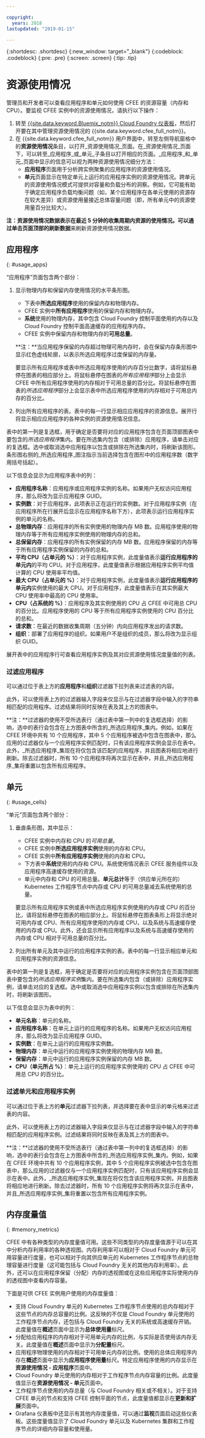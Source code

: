 ```yaml
---

copyright:
  years: 2018
lastupdated: "2019-01-15"

---
```


{:shortdesc: .shortdesc}
{:new_window: target="_blank"}
{:codeblock: .codeblock}
{:pre: .pre}
{:screen: .screen}
{:tip: .tip}

# 资源使用情况

管理员和开发者可以查看应用程序和单元如何使用 CFEE 的资源容量（内存和 CPU）。要监视 CFEE 实例中的资源使用情况，请执行以下操作：

1. 转至 [{{site.data.keyword.Bluemix_notm}} Cloud Foundry 仪表板](https://cloud.ibm.com/dashboard/cloudfoundry?filter=cf_environments)，然后打开要在其中管理资源使用情况的 {{site.data.keyword.cfee_full_notm}}。
2. 在 {{site.data.keyword.cfee_full_notm}} 用户界面中，转至左侧导航窗格中的**资源使用情况**条目，以打开_资源使用情况_页面。在_资源使用情况_页面下，可以转至_应用程序_或_单元_子条目以打开相应的页面。_应用程序_和_单元_页面中显示的信息可以视为两种资源使用情况细分方法：
   * **应用程序**页面用于分析跨实例聚集的应用程序的资源使用情况。
   * **单元**页面显示在特定单元上运行的应用程序实例的资源使用情况。跨单元的资源使用情况模式可提供对容量和负载分布的洞察。例如，它可能有助于确定应用程序负载均衡问题（如，某个应用程序在各单元使用的资源存在较大差异）或资源使用量接近总体容量问题（即，所有单元中的资源使用量百分比较大）。

**注：**资源使用情况数据表示在最近 5 分钟的收集周期内资源的使用情况。可以通过单击页面顶部的**刷新数据**来刷新资源使用情况数据。

## 应用程序
{: #usage_apps}

“应用程序”页面包含两个部分：
1. 显示物理内存和保留内存使用情况的水平条形图。
   * 下表中**所选应用程序**使用的保留内存和物理内存。
   * CFEE 实例中**所有应用程序**使用的保留内存和物理内存。
   * **系统**使用的物理内存，其中包含 Cloud Foundry 控制平面使用的内存以及 Cloud Foundry 控制平面高速缓存的应用程序内存。
   * CFEE 实例中保留内存和物理内存的**可用总量**。
   
   **注：**当应用程序保留的内存超过物理可用内存时，会在保留内存条形图中显示红色虚线轮廓，以表示所选应用程序过度保留的内存量。

   要显示所有应用程序或表中所选应用程序使用的内存百分比数字，请将鼠标悬停在图表的相应部分上。将鼠标悬停在图表的*所有应用程序*部分上会显示 CFEE 中所有应用程序使用的内存相对于可用总量的百分比。将鼠标悬停在图表的*所选应用程序*部分上会显示表中所选应用程序使用的内存相对于可用总内存的百分比。

2. 列出所有应用程序的表。表中的每一行显示相应应用程序的资源信息。展开行将显示相应应用程序的各种实例的资源使用情况信息。

  表中的第一列是复选框，用于确定是否要将对应的应用程序包含在页面顶部图表中要包含的*所选应用程序*集内。要在所选集内包含（或排除）应用程序，请单击对应的复选框。选中或取消选中应用程序以包含或排除在所选集内时，将刷新该图形。条形图右侧的_所选应用程序_图注指示当前选择包含在图形中的应用程序数（数字用括号括起）。

  以下信息会显示为应用程序表中的列：
   * **应用程序名称**：应用程序或应用程序实例的名称。如果用户无权访问应用程序，那么将改为显示应用程序 GUID。
   * **实例数**：对于应用程序，此项表示正在运行的实例数。对于应用程序实例（在应用程序所在行展开后显示在应用程序名称下方），此项表示运行应用程序实例的单元的名称。
   * **总物理内存**：应用程序的所有实例使用的物理内存 MB 数。应用程序使用的物理内存等于所有应用程序实例使用的物理内存的总和。
   * **总保留内存**：应用程序的所有实例保留的内存 MB 数。应用程序保留的内存等于所有应用程序实例保留的内存的总和。
   * **平均 CPU（占单元的 %）**：对于应用程序实例，此度量值表示**运行应用程序的单元内**的平均 CPU。对于应用程序，此度量值表示根据应用程序实例平均值计算的 CPU 使用率平均值。
   * **最大 CPU（占单元的 %）**：对于应用程序实例，此度量值表示**运行应用程序的单元内**实例使用的最大 CPU。对于应用程序，此度量值表示在其实例最大 CPU 使用率中最高的 CPU 使用率。
   * **CPU（占系统的 %）**：应用程序及其实例使用的 CPU 占 CFEE 中可用总 CPU 的百分比。应用程序使用的 CPU 等于所有应用程序实例使用的 CPU 百分比的总和。
   * **请求数**：在最近的数据收集周期（五分钟）内向应用程序发出的请求数。
   * **组织**：部署了应用程序的组织。如果用户不是组织的成员，那么将改为显示组织 GUID。

展开表中的应用程序行可查看应用程序实例及其对应资源使用情况度量值的列表。

### 过滤应用程序
可以通过位于表上方的**应用程序**和**组织**过滤器下拉列表来过滤表的内容。

此外，可以使用表上方的过滤器输入字段来仅显示与在过滤器字段中输入的字符串相匹配的应用程序。过滤结果将同时反映在表及其上方的图表中。

**注：**过滤器的使用不受所选表行（通过表中第一列中的复选框选择）的影响，选中的表行会包含在上方图表中所含的_所选应用程序_集内。例如，如果在 CFEE 环境中共有 10 个应用程序，其中 5 个应用程序被选中包含在图表中，那么应用的过滤器仅与一个应用程序实例匹配时，只有该应用程序实例会显示在表中。此外，_所选应用程序_集现在将仅包含该匹配的应用程序，并且图表将相应地进行刷新。除去过滤器时，所有 10 个应用程序将再次显示在表中，并且_所选应用程序_集将重置以包含所有应用程序。


## 单元
{: #usage_cells}

“单元”页面包含两个部分：
1. 垂直条形图，其中显示：
   * CFEE 实例中内存和 CPU 的*可用总量*。
   * CFEE 实例中**所选应用程序实例**使用的内存和 CPU。
   * CFEE 实例中**所有应用程序实例**使用的内存和 CPU。
   * 下方表中**系统**使用的内存和 CPU。系统使用情况表示 CFEE 服务组件以及应用程序高速缓存使用的资源。
   * 单元中内存和 CPU 的可用总量。**单元总计**等于（供应单元所在的）Kubernetes 工作程序节点中内存或 CPU 的可用总量减去系统使用的总量。

   要显示所有应用程序实例或表中所选应用程序实例使用的内存或 CPU 的百分比，请将鼠标悬停在图表的相应部分上。将鼠标悬停在图表条形上将显示绝对可用内存或 CPU、所有应用程序使用的内存或 CPU，以及系统与高速缓存使用的内存或 CPU。此外，还会显示所有应用程序以及系统与高速缓存使用的内存或 CPU 相对于可用总量的百分比。

2. 列出所有单元及其中运行的应用程序实例的表。表中的每一行显示相应单元和应用程序实例的资源信息。

  表中的第一列是复选框，用于确定是否要将对应的应用程序实例包含在页面顶部图表中要包含的*所选应用程序实例*集内。要在所选集内包含（或排除）应用程序实例，请单击对应的复选框。选中或取消选中应用程序实例以包含或排除在所选集内时，将刷新该图形。

  以下信息会显示为表中的列：
   * **单元名称**：单元的名称。
   * **应用程序名称**：在单元上运行的应用程序的名称。如果用户无权访问应用程序，那么将改为显示应用程序 GUID。
   * **实例数**：在单元上运行的应用程序实例数。
   * **物理内存**：单元中运行的应用程序实例使用的物理内存 MB 数。
   * **保留内存**：单元中运行的应用程序实例保留的内存 MB 数。
   * **CPU（单元所占 %）**：单元上运行的应用程序实例使用的 CPU 占 CFEE 中可用总 CPU 的百分比。

### 过滤单元和应用程序实例
可以通过位于表上方的**单元**过滤器下拉列表，并选择要在表中显示的单元格来过滤表的内容。

此外，可以使用表上方的过滤器输入字段来仅显示与在过滤器字段中输入的字符串相匹配的应用程序实例。过滤结果将同时反映在表及其上方的图表中。

**注：**过滤器的使用不受所选表行（通过表中第一列中的复选框选择）的影响，选中的表行会包含在上方图表中所含的_所选应用程序实例_集内。例如，如果在 CFEE 环境中共有 10 个应用程序实例，其中 5 个应用程序实例被选中包含在图表中，那么应用的过滤器仅与一个应用程序实例匹配时，只有该应用程序实例会显示在表中。此外，_所选应用程序实例_集现在将仅包含该应用程序实例，并且图表将相应地进行刷新。除去过滤器时，所有 10 个应用程序实例将再次显示在表中，并且_所选应用程序实例_集将重置以包含所有应用程序实例。

## 内存度量值
{: #memory_metrics}

CFEE 中有各种类型的内存度量值可用。这些不同类型的内存度量值源于可以在其中分析内存利用率的各种透视图。内存利用率可以相对于 Cloud Foundry 单元可用容量进行度量，也可以相对于向其供应单元的 Kubernetes 工作程序节点的总物理容量进行度量（这可能包括与 Cloud Foundry 无关的其他内存利用率）。此外，还可以在应用程序保留（分配）内存的透视图或在这些应用程序实际使用内存的透视图中查看内存容量。  

下面是可供 CFEE 实例用户使用的内存度量值：

* 支持 Cloud Foundry 单元的 Kubernetes 工作程序节点使用的总内存相对于这些节点的内存总容量的比例。这反映的不仅是 Cloud Foundry 单元使用的工作程序节点内存，还包括与 Cloud Foundry 无关的系统或高速缓存开销。此度量值在**概述**页面中显示为**总体使用量**标尺。
* 分配给应用程序的内存相对于可用单元内存的比例，与实际是否使用该内存无关。此度量值在**概述**页面中显示为**分配量**标尺。
* 应用程序物理使用的内存相对于可用单元内存的比例。使用的总体应用程序内存在**概述**页面中显示为**应用程序使用量**标尺。特定应用程序使用的内存显示在**资源使用情况 - 应用程序**页面中。
* Cloud Foundry 单元使用的内存相对于工作程序节点内存容量的比例。此度量值显示在**资源使用情况 - 单元**页面中。
* 工作程序节点使用的内存总量（与 Cloud Foundry 相关或不相关）。对于支持 CFEE 单元的节点和支持 CFEE 控制平面的节点，此度量值都显示在**更新和扩展**页面中。
* Grafana 仪表板中还显示有其他内存度量值，可以通过**监视**页面启动这些仪表板。这些度量值显示了 Cloud Foundry 单元以及 Kubernetes 集群和工作程序节点的详细内存容量和使用量。
